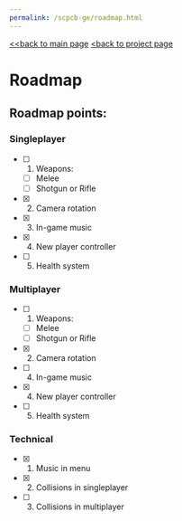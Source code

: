 ```yaml
---
permalink: /scpcb-ge/roadmap.html
---
```

[<<back to main page](/index) [<back to project page](/scpcb-ge)
# Roadmap

## Roadmap points:

### Singleplayer
- [ ] 1. Weapons:
  - [ ] Melee
  - [ ] Shotgun or Rifle
- [x] 2. Camera rotation
- [x] 3. In-game music
- [x] 4. New player controller
- [ ] 5. Health system

### Multiplayer
- [ ] 1. Weapons:
  - [ ] Melee
  - [ ] Shotgun or Rifle
- [x] 2. Camera rotation
- [ ] 4. In-game music
- [x] 4. New player controller
- [ ] 5. Health system

### Technical
- [x] 1. Music in menu
- [x] 2. Collisions in singleplayer
- [ ] 3. Collisions in multiplayer
